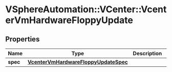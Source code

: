 # VSphereAutomation::VCenter::VcenterVmHardwareFloppyUpdate

## Properties
Name | Type | Description | Notes
------------ | ------------- | ------------- | -------------
**spec** | [**VcenterVmHardwareFloppyUpdateSpec**](VcenterVmHardwareFloppyUpdateSpec.md) |  | [optional] 


